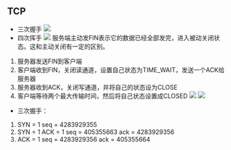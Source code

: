 ## TCP
* 三次握手
![](https://github.com/sjtu-course/homework/tree/main/YiyanWang/hw2/network/实验二/image/pic1.png)
* 四次挥手
![](https://github.com/sjtu-course/homework/tree/main/YiyanWang/hw2/network/实验二/image/pic2.png)
服务端主动发FIN表示它的数据已经全部发完，进入被动关闭状态。这和主动关闭有一定的区别。
1. 服务器发送FIN到客户端
2. 客户端收到FIN，关闭读通道，设置自己状态为TIME_WAIT，发送一个ACK给服务器
3. 服务器收到ACK，关闭写通道，并将自己的状态设为CLOSE
4. 客户端等待两个最大传输时间，然后将自己状态设置成CLOSED
![](https://github.com/sjtu-course/homework/tree/main/YiyanWang/hw2/network/实验二/image/pic3.png)
![](https://github.com/sjtu-course/homework/tree/main/YiyanWang/hw2/network/实验二/image/pic4.png)

* 三次握手：
1.	SYN = 1 seq = 4283929355
2.	SYN = 1 ACK = 1 seq = 405355663 ack = 4283929356
3.	ACK = 1 seq = 4283929356 ack = 405355664

